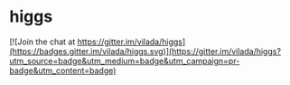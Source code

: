 # higgs

[![Join the chat at https://gitter.im/vilada/higgs](https://badges.gitter.im/vilada/higgs.svg)](https://gitter.im/vilada/higgs?utm_source=badge&utm_medium=badge&utm_campaign=pr-badge&utm_content=badge)